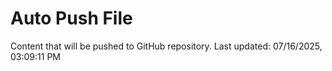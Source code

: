 # Auto Push File

Content that will be pushed to GitHub repository.
Last updated: 07/16/2025, 03:09:11 PM